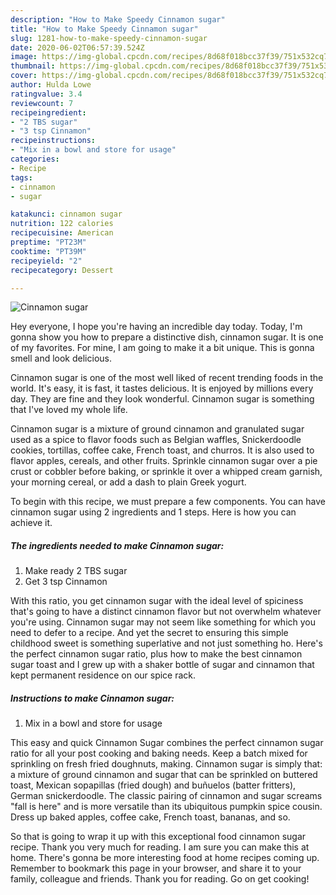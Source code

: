 ```yaml
---
description: "How to Make Speedy Cinnamon sugar"
title: "How to Make Speedy Cinnamon sugar"
slug: 1281-how-to-make-speedy-cinnamon-sugar
date: 2020-06-02T06:57:39.524Z
image: https://img-global.cpcdn.com/recipes/8d68f018bcc37f39/751x532cq70/cinnamon-sugar-recipe-main-photo.jpg
thumbnail: https://img-global.cpcdn.com/recipes/8d68f018bcc37f39/751x532cq70/cinnamon-sugar-recipe-main-photo.jpg
cover: https://img-global.cpcdn.com/recipes/8d68f018bcc37f39/751x532cq70/cinnamon-sugar-recipe-main-photo.jpg
author: Hulda Lowe
ratingvalue: 3.4
reviewcount: 7
recipeingredient:
- "2 TBS sugar"
- "3 tsp Cinnamon"
recipeinstructions:
- "Mix in a bowl and store for usage"
categories:
- Recipe
tags:
- cinnamon
- sugar

katakunci: cinnamon sugar 
nutrition: 122 calories
recipecuisine: American
preptime: "PT23M"
cooktime: "PT39M"
recipeyield: "2"
recipecategory: Dessert

---
```



![Cinnamon sugar](https://img-global.cpcdn.com/recipes/8d68f018bcc37f39/751x532cq70/cinnamon-sugar-recipe-main-photo.jpg)

Hey everyone, I hope you're having an incredible day today. Today, I'm gonna show you how to prepare a distinctive dish, cinnamon sugar. It is one of my favorites. For mine, I am going to make it a bit unique. This is gonna smell and look delicious.

Cinnamon sugar is one of the most well liked of recent trending foods in the world. It's easy, it is fast, it tastes delicious. It is enjoyed by millions every day. They are fine and they look wonderful. Cinnamon sugar is something that I've loved my whole life.

Cinnamon sugar is a mixture of ground cinnamon and granulated sugar used as a spice to flavor foods such as Belgian waffles, Snickerdoodle cookies, tortillas, coffee cake, French toast, and churros. It is also used to flavor apples, cereals, and other fruits. Sprinkle cinnamon sugar over a pie crust or cobbler before baking, or sprinkle it over a whipped cream garnish, your morning cereal, or add a dash to plain Greek yogurt.


To begin with this recipe, we must prepare a few components. You can have cinnamon sugar using 2 ingredients and 1 steps. Here is how you can achieve it.

<!--inarticleads1-->

##### The ingredients needed to make Cinnamon sugar:

1. Make ready 2 TBS sugar
1. Get 3 tsp Cinnamon


With this ratio, you get cinnamon sugar with the ideal level of spiciness that&#39;s going to have a distinct cinnamon flavor but not overwhelm whatever you&#39;re using. Cinnamon sugar may not seem like something for which you need to defer to a recipe. And yet the secret to ensuring this simple childhood sweet is something superlative and not just something ho. Here&#39;s the perfect cinnamon sugar ratio, plus how to make the best cinnamon sugar toast and I grew up with a shaker bottle of sugar and cinnamon that kept permanent residence on our spice rack. 

<!--inarticleads2-->

##### Instructions to make Cinnamon sugar:

1. Mix in a bowl and store for usage


This easy and quick Cinnamon Sugar combines the perfect cinnamon sugar ratio for all your post cooking and baking needs. Keep a batch mixed for sprinkling on fresh fried doughnuts, making. Cinnamon sugar is simply that: a mixture of ground cinnamon and sugar that can be sprinkled on buttered toast, Mexican sopapillas (fried dough) and buñuelos (batter fritters), German snickerdoodle. The classic pairing of cinnamon and sugar screams &#34;fall is here&#34; and is more versatile than its ubiquitous pumpkin spice cousin. Dress up baked apples, coffee cake, French toast, bananas, and so. 

So that is going to wrap it up with this exceptional food cinnamon sugar recipe. Thank you very much for reading. I am sure you can make this at home. There's gonna be more interesting food at home recipes coming up. Remember to bookmark this page in your browser, and share it to your family, colleague and friends. Thank you for reading. Go on get cooking!
